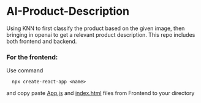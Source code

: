 # AI-Product-Description
Using KNN to first classify the product based on the given image, then bringing in openai to get a relevant product description. This repo includes both frontend and backend.

### For the frontend:
Use command 
```
  npx create-react-app <name>
```
and copy paste [App.js](https://github.com/buzo1234/AI-Product-Description/blob/main/Frontend/App.js) and [index.html](https://github.com/buzo1234/AI-Product-Description/blob/main/Frontend/index.html) files from Frontend to your directory
